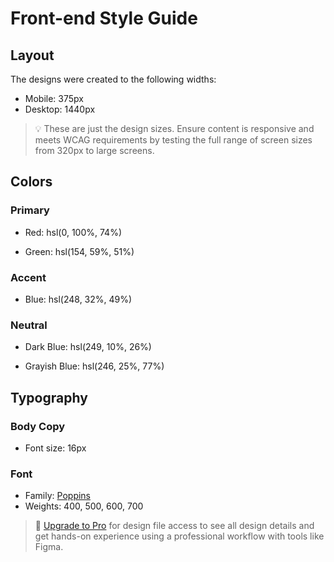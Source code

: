 # Front-end Style Guide

## Layout

The designs were created to the following widths:

- Mobile: 375px
- Desktop: 1440px

> 💡 These are just the design sizes. Ensure content is responsive and meets WCAG requirements by testing the full range of screen sizes from 320px to large screens.

## Colors

### Primary

- Red: hsl(0, 100%, 74%)
<!-- hex : #FF7A7A -->
- Green: hsl(154, 59%, 51%)
<!-- hex : #38CC8C -->

### Accent

- Blue: hsl(248, 32%, 49%)
<!-- hex: #6055A5 -->

### Neutral

- Dark Blue: hsl(249, 10%, 26%)
<!-- hex: #3E3C49 -->
- Grayish Blue: hsl(246, 25%, 77%)
<!-- hex: #B9B6D3 -->

## Typography

### Body Copy

- Font size: 16px

### Font

- Family: [Poppins](https://fonts.google.com/specimen/Poppins)
- Weights: 400, 500, 600, 700

> 💎 [Upgrade to Pro](https://www.frontendmentor.io/pro?ref=style-guide) for design file access to see all design details and get hands-on experience using a professional workflow with tools like Figma.
